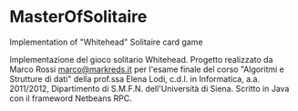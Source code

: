 # MasterOfSolitaire
Implementation of "Whitehead" Solitaire card game

Implementazione del gioco solitario Whitehead. Progetto realizzato da Marco Rossi <marco@markreds.it> per l'esame finale del corso "Algoritmi e Strutture di dati" della prof.ssa Elena Lodi, c.d.l. in Informatica, a.a. 2011/2012, Dipartimento di S.M.F.N. dell'Università di Siena.
Scritto in Java con il frameword Netbeans RPC.
